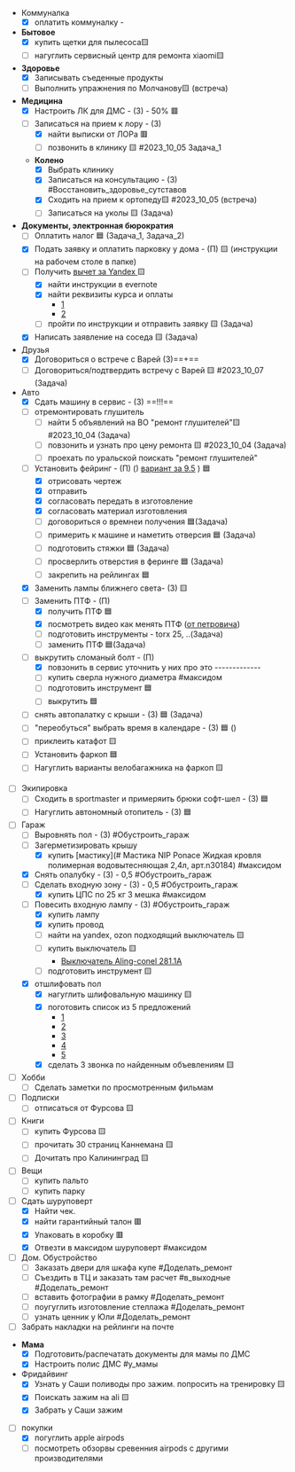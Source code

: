 

-  Коммуналка 
	- [x] оплатить коммуналку - [ ]() 
- **Бытовое**
	- [x] купить щетки для пылесоса🟨 
	- [ ] нагуглить сервисный центр для ремонта xiaomi🟨 
- **Здоровье**
	- [x] Записывать съеденные продукты
	- [ ] Выполнить упражнения по Молчанову🟨  (встреча)
-  **Медицина** 
	- [x] Настроить ЛК для ДМС - (З) - 50%  🟥
	- [ ] Записаться на прием к лору - (З) 
		- [x] найти выписки от ЛОРа  🟥
		- [ ] позвонить в клинику 🟨 #2023_10_05 Задача_1  
	-  **Колено**
		- [x] Выбрать клинику
		- [x] Записаться на консультацию - (З) #Восстановить_здоровье_сутставов
		- [x] Сходить на прием к ортопеду🟨 #2023_10_05 (встреча)
		- [ ] Записаться на уколы 🟨 (Задача)
- **Документы, электронная бюрократия**
	- [ ] Оплатить налог 🟦 (Задача_1, Задача_2)
	- [x] Подать заявку и оплатить парковку у дома - (П) 🟨  (инструкции на рабочем столе в папке)
	- [ ] Получить [вычет за Yandex ](https://yandex.ru/support/praktikum/tax-deduction.html)🟨
		- [x] найти инструкции в evernote
		- [x] найти реквизиты курса и оплаты 
			- [1](https://yandex.ru/legal/practicum_offer/)
			- [2](https://mail.google.com/mail/u/1/#search/%D1%87%D0%B5%D0%BA/WhctKKXHHczxdZWMSXQqSTjdnbMZzgCTZzxvKrkDDSnqnShZzLwCSLLbnDwFWcXGhGlmrFQ?projector=1&messagePartId=0.1) 
		- [ ] пройти по инструкции и отправить заявку 🟨  (Задача)
	- [x] Написать заявление на соседа 🟨  (Задача)
- Друзья 
	- [x] Договориться о встрече с Варей (З)==+==
	- [ ] Договориться/подтвердить встречу с Варей 🟨 #2023_10_07 (Задача)
- Авто
	- [x] Сдать машину в сервис - (З) ==!!!==
	- [ ] отремонтировать глушитель
		- [ ] найти 5  объявлений на ВО "ремонт глушителей"🟨 #2023_10_04 (Задача)
		- [ ] повзонить  и узнать про цену ремонта 🟨 #2023_10_04 (Задача)
		- [ ] проехать по уральской поискать "ремонт глушителей"
	- [ ] Установить фейринг - (П) () [вариант за 9.5](https://www.rackworld.ru/catalog/aksessuary/feyring/feyring_yakima_windshields_40_100_sm/) ) 🟦
		- [x] отрисовать чертеж
		- [x] отправить 
		- [x] согласовать передать в изготовление 
		- [x] согласовать материал изготовления
		- [ ] договориться о времнеи получения 🟦(Задача)
		- [ ] примерить к машине и наметить отверсия 🟦 (Задача)
		- [ ] подготовить стяжки 🟦 (Задача)
		- [ ] просверлить отверстия в феринге 🟦 (Задача)
		- [ ] закрепить на рейлингах 🟦
	- [x] Заменить лампы ближнего света- (З) 🟨
	- [ ] Заменить ПТФ - (П)
		- [x] получить ПТФ 🟦
		- [x] посмотреть видео как менять ПТФ ([от петровича](https://youtu.be/VgEtqgj1H_o?si=IlPLeXthQDyw14W3&t=463)) 
		- [ ] подготовить инструменты - torx 25, ..(Задача)
		- [ ] заменить ПТФ 🟦(Задача)
	- [ ] выкрутить сломаный болт - (П) 
		- [x] повзонить в сервис уточнить у них про это -------------
		- [ ] купить сверла нужного диаметра #максидом
		- [ ] подготовить инструмент 🟦
		- [ ] выкрутить 🟦
	- [ ] снять автопалатку с крыши - (З) 🟦 (Задача)
	- [ ] "переобуться" выбрать время  в календаре - (З)  🟦 ()
	- [ ] приклеить катафот 🟨
	- [ ] Установить фаркоп  🟦
	- [ ] Нагуглить варианты велобагажника на фаркоп 🟨
- [ ] Экипировка 
	- [ ] Сходить в sportmaster и примеряить брюки софт-шел - (З) 🟦
	- [ ] Нагуглить автономный отопитель - (З) 🟦
- [ ] Гараж
	- [ ] Выровнять пол - (З) #Обустроить_гараж 
	- [ ] Загерметизировать крышу 
		- [x] купить [мастику](# Мастика NIP Ponace Жидкая кровля полимерная водовытесняющая 2,4л, арт.n30184) #максидом
	- [x] Снять опалубку - (З) - 0,5 #Обустроить_гараж 
	- [ ] Сделать входную зону - (З) - 0,5 #Обустроить_гараж 
		- [x] купить ЦПС по 25 кг 3 мешка #максидом
	- [ ] Повесить входную лампу - (З)  #Обустроить_гараж 
		- [x] купить лампу
		- [x] купить провод
		- [ ] найти на yandex, ozon подходящий выключатель 🟨
		- [ ] купить выключатель 🟨
			- [Выключатель Aling-conel 281.1A](https://petrovich.ru/catalog/252110323/633877/)
		- [ ] подготовить инcтрумент 🟨
	- [x] отшлифовать пол
		- [x] нагуглить шлифовальную машинку 🟨
		- [x] поготовить список из 5 предложений
			- [1](https://stroirent.ru/arenda-instrumenta/arenda-shlifovalnoi-mashiny-po-betonu/)
			- [2](https://www.trspb.ru/arenda/oborudovanie-dlya-obrabotki-betona/shlifovalnye-mashiny/)
			- [3](https://www.avito.ru/sankt-peterburg/remont_i_stroitelstvo/prodazhaarenda_mozaichno-shlifovalnaya_mashina_misom_2899118526)
			- [4](https://www.avito.ru/sankt-peterburg/remont_i_stroitelstvo/mozaichno-shlifovalnaya_mashina_po_suhomu_betonu_2985731603)
			- [5](https://www.avito.ru/sankt-peterburg/remont_i_stroitelstvo/shlifovalnaya_mashina_splitstone_gm-122_2930313999)
		- [x] сделать 3 звонка по найденным объевлениям 🟨
- [ ] Хобби
	- [ ] Сделать заметки по просмотренным фильмам
- [ ] Подписки
	- [ ] отписаться от Фурсова 🟨
- [ ] Книги 
	- [ ] купить Фурсова 🟨
	- [ ] прочитать 30 страниц Каннемана 🟨
	- [ ] Дочитать про Калининград  🟨
- [ ] Вещи
	- [ ] купить пальто
	- [ ] купить парку
- [ ] Cдать шуруповерт
	- [x] Найти чек. 
	- [x] найти гарантийный талон 🟥
	- [x] Упаковать в коробку 🟥
	- [x] Отвезти в максидом шуруповерт #максидом 
- [ ] Дом. Обустройство
	- [ ] Заказать двери для шкафа купе #Доделать_ремонт
	- [ ] Съездить в ТЦ и заказать там расчет #в_выходные #Доделать_ремонт
	- [ ] вставить фотографии в рамку #Доделать_ремонт
	- [ ] поугуглить изготовление стеллажа #Доделать_ремонт
	- [ ] узнать ценник у Юли #Доделать_ремонт
- [ ] Забрать накладки на рейлинги на почте
- **Мама**
	- [x] Подготовить/распечатать документы для мамы по ДМС
	- [x] Настроить полис ДМС #у_мамы
- Фридайвинг
	- [x] Узнать у Саши поливоды про зажим. попросить на тренировку   🟨
	- [x] Поискать зажим на ali   🟨
	- [x] Забрать у Саши зажим
- [ ] покупки
	- [x] погуглить apple airpods
	- [ ] посмотреть обзорвы сревенния airpods с другими производителями